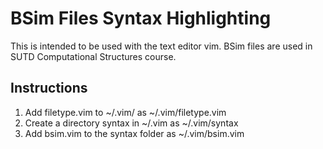 # BSim Files Syntax Highlighting
This is intended to be used with the text editor vim. BSim files are used in SUTD Computational Structures course.

## Instructions
1. Add filetype.vim to ~/.vim/ as ~/.vim/filetype.vim
2. Create a directory syntax in ~/.vim as ~/.vim/syntax
3. Add bsim.vim to the syntax folder as ~/.vim/bsim.vim
